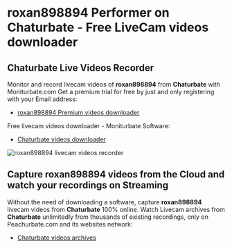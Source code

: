 # roxan898894 Performer on Chaturbate - Free LiveCam videos downloader

## Chaturbate Live Videos Recorder

Monitor and record livecam videos of **roxan898894** from **Chaturbate** with Moniturbate.com
Get a premium trial for free by just and only registering with your Email address:
* [roxan898894 Premium videos downloader](https://moniturbate.com/request-demo-licence-key.html)

Free livecam videos downloader - Moniturbate Software:
* [Chaturbate videos downloader](https://moniturbate.com/moniturbate-download-software.html)

![roxan898894 livecam videos recorder](https://peachurnet.com/templates/moniturbate-software.png)


## Capture roxan898894 videos from the Cloud and watch your recordings on Streaming

Without the need of downloading a software, capture **roxan898894** livecam videos from **Chaturbate** 100% online.
Watch Livecam archives from **Chaturbate** unlimitedly from thousands of existing recordings, only on Peachurbate.com and its websites network:
* [Chaturbate videos archives](https://peachurnet.com/)